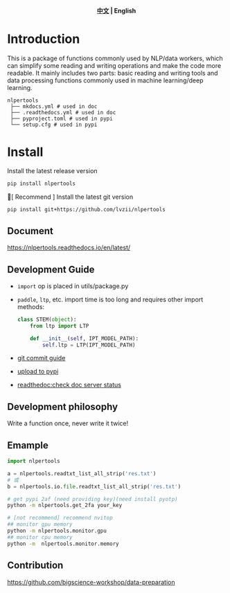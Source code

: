 <div align="center">
  <h4 align="center">
      <p>
          <a href="https://github.com/lvzii/nlpertools/blob/main/README.md">中文</a> |
          <b>English</b>
      </p>
  </h4>
</div>


# Introduction

This is a package of functions commonly used by NLP/data workers, which can simplify some reading and writing operations
and make the code more readable. It mainly includes two parts: basic reading and writing tools and data processing
functions commonly used in machine learning/deep learning.

```
nlpertools
 ├── mkdocs.yml # used in doc
 ├── .readthedocs.yml # used in doc
 ├── pyproject.toml # used in pypi
 └── setup.cfg # used in pypi
```

# Install

Install the latest release version

```bash
pip install nlpertools
```

📢[ Recommend ] Install the latest git version
```
pip install git+https://github.com/lvzii/nlpertools
```

## Document

https://nlpertools.readthedocs.io/en/latest/

## Development Guide

- `import` op is placed in utils/package.py

- `paddle`, `ltp`, etc. import time is too long and requires other import methods:
  ```python
  class STEM(object):
      from ltp import LTP
  
      def __init__(self, IPT_MODEL_PATH):
          self.ltp = LTP(IPT_MODEL_PATH)
  ```
- [git commit guide](https://blog.csdn.net/fd2025/article/details/124543690)

- [upload to pypi](https://juejin.cn/post/7369413136224878644)

- [readthedoc:check doc server status](https://readthedocs.org/projects/nlpertools/builds)

## Development philosophy

Write a function once, never write it twice!

## Emample

```python
import nlpertools

a = nlpertools.readtxt_list_all_strip('res.txt')
# 或
b = nlpertools.io.file.readtxt_list_all_strip('res.txt')
```
```bash
# get pypi 2af (need providing key)(need install pyotp)
python -m nlpertools.get_2fa your_key

# [not recommend] recommend nvitop
## monitor gpu memory
python -m nlpertools.monitor.gpu
## monitor cpu memory
python -m  nlpertools.monitor.memory
```

## Contribution

https://github.com/bigscience-workshop/data-preparation


